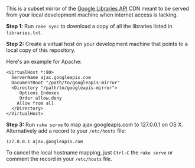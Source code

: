 This is a subset mirror of the [Google Libraries
API](http://code.google.com/apis/libraries/devguide.html) CDN meant to be served
from your local development machine when internet access is lacking.

**Step 1:** Run `rake sync` to download a copy of all the libraries listed in
  `libraries.txt`.

**Step 2:** Create a virtual host on your development machine that points to a
  local copy of this repository.

Here's an example for Apache:

    <VirtualHost *:80>
      ServerName ajax.googleapis.com
      DocumentRoot "/path/to/googleapis-mirror"
      <Directory "/path/to/googleapis-mirror">
         Options Indexes
         Order allow,deny
        Allow from all
      </Directory>
    </VirtualHost>

**Step 3:** Run `rake serve` to map ajax.googleapis.com to 127.0.0.1 on OS X.
  Alternatively add a record to your `/etc/hosts` file:

    127.0.0.1 ajax.googleapis.com

To cancel the local hostname mapping, just `Ctrl-C` the `rake serve` or comment
the record in your `/etc/hosts` file.
